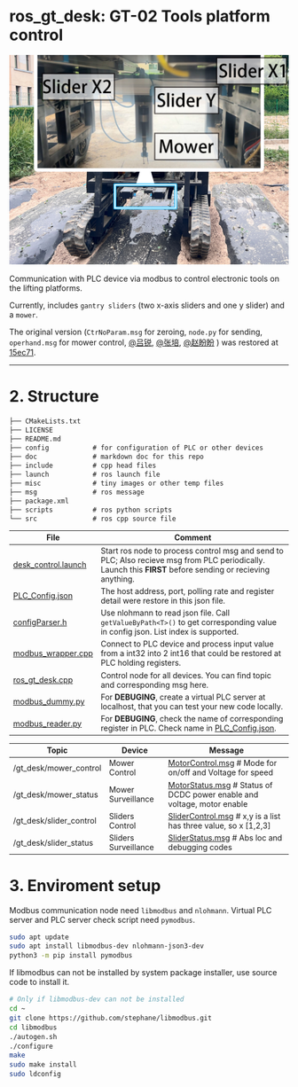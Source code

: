 # ros_gt_desk: GT-02 Tools platform control

![Show](misc/ros_gt_desk.jpg)

Communication with PLC device via modbus to control electronic tools on the lifting platforms.

Currently, includes `gantry sliders` (two x-axis sliders and one y slider) and a `mower`.


The original version (`CtrNoParam.msg` for zeroing, `node.py` for sending, `operhand.msg` for mower control, [@吕锐](https://github.com/ouranar), [@张培](https://github.com/ZP1931301733), [@赵盼盼](https://github.com/lzuzhaopp) ) was restored at [15ec71](https://github.com/JChrysanthemum/ros_gt_desk/tree/15ec71f8cbe6e292ee5fd2820e5937d4a6de1643).

------

# 2. Structure

```
├── CMakeLists.txt
├── LICENSE
├── README.md
├── config           # for configuration of PLC or other devices
├── doc              # markdown doc for this repo
├── include          # cpp head files
├── launch           # ros launch file 
├── misc             # tiny images or other temp files
├── msg              # ros message
├── package.xml
├── scripts          # ros python scripts
└── src              # ros cpp source file
```


File|Comment
-----|-----
[desk_control.launch](launch/desk_control.launch)| Start ros node to process control msg and send to PLC; Also recieve msg from PLC periodically. Launch this **FIRST** before sending or recieving anything.
[PLC_Config.json](config/PLC_Config.json)| The host address, port, polling rate and register detail were restore in this json file.
[configParser.h](include/ros_gt_desk/configParser.h)|Use nlohmann to read json file. Call `getValueByPath<T>()` to get corresponding value in config json. List index is supported.
[modbus_wrapper.cpp](src/modbus_wrapper.cpp)| Connect to PLC device and process input value from a int32 into 2 int16 that could be restored at PLC holding registers.
[ros_gt_desk.cpp](src/ros_gt_desk.cpp)| Control node for all devices. You can find topic and corresponding msg here.
[modbus_dummy.py](scripts/modbus_dummy.py)| For **DEBUGING**, create a virtual PLC server at localhost, that you can test your new code locally.
[modbus_reader.py](scripts/modbus_reader.py) | For **DEBUGING**, check the name of corresponding register in PLC. Check name in [PLC_Config.json](config/PLC_Config.json).



Topic|Device|Message
-----|-----|-----
/gt_desk/mower_control | Mower Control| [MotorControl.msg](msg/MotorControl.msg) # Mode for on/off and Voltage for speed
/gt_desk/mower_status | Mower Surveillance | [MotorStatus.msg](msg/MotorStatus.msg)  # Status of DCDC power enable and voltage, motor enable
/gt_desk/slider_control | Sliders Control| [SliderControl.msg](msg/SliderControl.msg) # x,y is a list has three value, so x [1,2,3]
/gt_desk/slider_status | Sliders Surveillance| [SliderStatus.msg](msg/SliderStatus.msg) # Abs loc and debugging codes 


# 3. Enviroment setup

Modbus communication node need `libmodbus` and `nlohmann`. Virtual PLC server and PLC server check script need `pymodbus`.

```bash
sudo apt update
sudo apt install libmodbus-dev nlohmann-json3-dev
python3 -m pip install pymodbus
```

If libmodbus can not be installed by system package installer, use source code to install it.

```bash
# Only if libmodbus-dev can not be installed
cd ~
git clone https://github.com/stephane/libmodbus.git
cd libmodbus
./autogen.sh
./configure
make
sudo make install
sudo ldconfig
```

